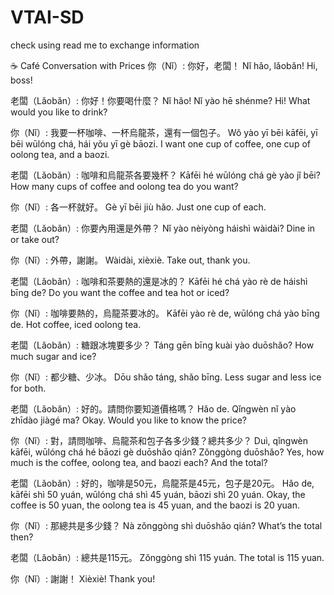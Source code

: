 # VTAI-SD

check using read me to exchange information

☕ Café Conversation with Prices
你（Nǐ）:
你好，老闆！
Nǐ hǎo, lǎobǎn!
Hi, boss!

老闆（Lǎobǎn）:
你好！你要喝什麼？
Nǐ hǎo! Nǐ yào hē shénme?
Hi! What would you like to drink?

你（Nǐ）:
我要一杯咖啡、一杯烏龍茶，還有一個包子。
Wǒ yào yī bēi kāfēi, yī bēi wūlóng chá, hái yǒu yī gè bāozi.
I want one cup of coffee, one cup of oolong tea, and a baozi.

老闆（Lǎobǎn）:
咖啡和烏龍茶各要幾杯？
Kāfēi hé wūlóng chá gè yào jǐ bēi?
How many cups of coffee and oolong tea do you want?

你（Nǐ）:
各一杯就好。
Gè yī bēi jiù hǎo.
Just one cup of each.

老闆（Lǎobǎn）:
你要內用還是外帶？
Nǐ yào nèiyòng háishì wàidài?
Dine in or take out?

你（Nǐ）:
外帶，謝謝。
Wàidài, xièxiè.
Take out, thank you.

老闆（Lǎobǎn）:
咖啡和茶要熱的還是冰的？
Kāfēi hé chá yào rè de háishì bīng de?
Do you want the coffee and tea hot or iced?

你（Nǐ）:
咖啡要熱的，烏龍茶要冰的。
Kāfēi yào rè de, wūlóng chá yào bīng de.
Hot coffee, iced oolong tea.

老闆（Lǎobǎn）:
糖跟冰塊要多少？
Táng gēn bīng kuài yào duōshǎo?
How much sugar and ice?

你（Nǐ）:
都少糖、少冰。
Dōu shǎo táng, shǎo bīng.
Less sugar and less ice for both.

老闆（Lǎobǎn）:
好的。請問你要知道價格嗎？
Hǎo de. Qǐngwèn nǐ yào zhīdào jiàgé ma?
Okay. Would you like to know the price?

你（Nǐ）:
對，請問咖啡、烏龍茶和包子各多少錢？總共多少？
Duì, qǐngwèn kāfēi, wūlóng chá hé bāozi gè duōshǎo qián? Zǒnggòng duōshǎo?
Yes, how much is the coffee, oolong tea, and baozi each? And the total?

老闆（Lǎobǎn）:
好的，咖啡是50元，烏龍茶是45元，包子是20元。
Hǎo de, kāfēi shì 50 yuán, wūlóng chá shì 45 yuán, bāozi shì 20 yuán.
Okay, the coffee is 50 yuan, the oolong tea is 45 yuan, and the baozi is 20 yuan.

你（Nǐ）:
那總共是多少錢？
Nà zǒnggòng shì duōshǎo qián?
What’s the total then?

老闆（Lǎobǎn）:
總共是115元。
Zǒnggòng shì 115 yuán.
The total is 115 yuan.

你（Nǐ）:
謝謝！
Xièxiè!
Thank you!
